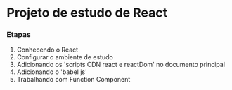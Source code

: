 # Projeto de estudo de React

### Etapas
1. Conhecendo o React
2. Configurar o ambiente de estudo
3. Adicionando os 'scripts CDN react e reactDom' no documento principal
4. Adicionando o 'babel js'
5. Trabalhando com Function Component
